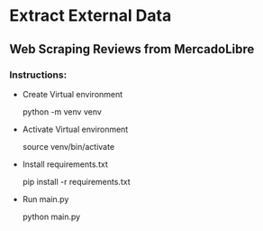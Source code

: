 # Extract External Data
## Web Scraping Reviews from MercadoLibre

### Instructions:

- Create Virtual environment

  python -m venv venv

- Activate Virtual environment

  source venv/bin/activate
  
- Install requirements.txt

  pip install -r requirements.txt
  
- Run main.py

  python main.py
  
 

